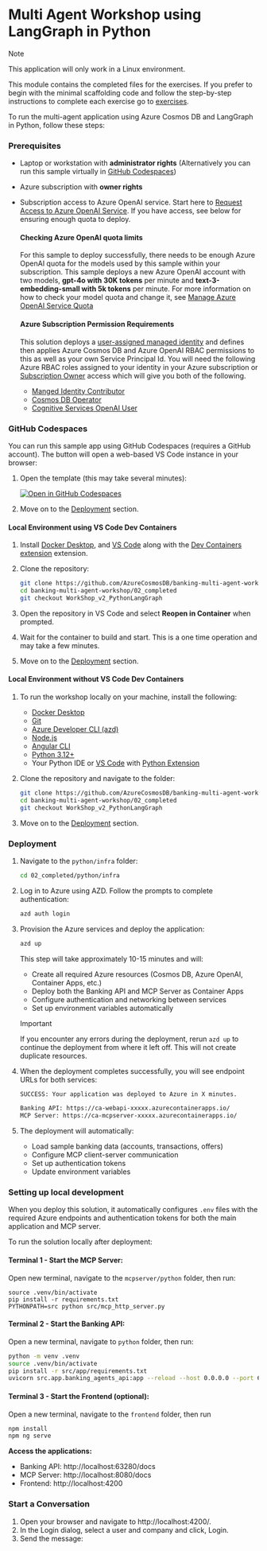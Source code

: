 # Multi Agent Workshop using LangGraph in Python

> [!NOTE]
> This application will only work in a Linux environment.

This module contains the completed files for the exercises. If you prefer to begin with the minimal scaffolding code and follow the step-by-step instructions to complete each exercise go to [exercises](../../01_exercises/README.md).

To run the multi-agent application using Azure Cosmos DB and LangGraph in Python, follow these steps:

### Prerequisites

- Laptop or workstation with **administrator rights** (Alternatively you can run this sample virtually in [GitHub Codespaces](https://github.com/features/codespaces))
- Azure subscription with **owner rights**
- Subscription access to Azure OpenAI service. Start here to [Request Access to Azure OpenAI Service](https://aka.ms/oaiapply). If you have access, see below for ensuring enough quota to deploy.

  #### Checking Azure OpenAI quota limits

  For this sample to deploy successfully, there needs to be enough Azure OpenAI quota for the models used by this sample within your subscription. This sample deploys a new Azure OpenAI account with two models, **gpt-4o with 30K tokens** per minute and **text-3-embedding-small with 5k tokens** per minute. For more information on how to check your model quota and change it, see [Manage Azure OpenAI Service Quota](https://learn.microsoft.com/azure/ai-services/openai/how-to/quota)

  #### Azure Subscription Permission Requirements

  This solution deploys a [user-assigned managed identity](https://learn.microsoft.com/entra/identity/managed-identities-azure-resources/overview) and defines then applies Azure Cosmos DB and Azure OpenAI RBAC permissions to this as well as your own Service Principal Id. You will need the following Azure RBAC roles assigned to your identity in your Azure subscription or [Subscription Owner](https://learn.microsoft.com/azure/role-based-access-control/built-in-roles/privileged#owner) access which will give you both of the following.

  - [Manged Identity Contributor](https://learn.microsoft.com/azure/role-based-access-control/built-in-roles/identity#managed-identity-contributor)
  - [Cosmos DB Operator](https://learn.microsoft.com/azure/role-based-access-control/built-in-roles/databases#cosmos-db-operator)
  - [Cognitive Services OpenAI User](https://learn.microsoft.com/azure/role-based-access-control/built-in-roles/ai-machine-learning#cognitive-services-openai-user)

### GitHub Codespaces

You can run this sample app using GitHub Codespaces (requires a GitHub account). The button will open a web-based VS Code instance in your browser:

1. Open the template (this may take several minutes):

   [![Open in GitHub Codespaces](https://github.com/codespaces/badge.svg)](https://codespaces.new/AzureCosmosDB/banking-multi-agent-workshop/tree/WorkShop_v2_PythonLangGraph?devcontainer_path=.devcontainer/python/devcontainer.json)

2. Move on to the [Deployment](readme.md#deployment) section.

#### Local Environment using VS Code Dev Containers

1. Install [Docker Desktop](https://docs.docker.com/desktop/), and [VS Code](https://code.visualstudio.com/Download) along with the [Dev Containers extension](https://code.visualstudio.com/docs/devcontainers/tutorial#_install-the-extension) extension.

2. Clone the repository:

   ```bash
   git clone https://github.com/AzureCosmosDB/banking-multi-agent-workshop/
   cd banking-multi-agent-workshop/02_completed
   git checkout WorkShop_v2_PythonLangGraph
   ```

3. Open the repository in VS Code and select **Reopen in Container** when prompted.

4. Wait for the container to build and start. This is a one time operation and may take a few minutes.

5. Move on to the [Deployment](readme.md#deployment) section.

#### Local Environment without VS Code Dev Containers

1. To run the workshop locally on your machine, install the following:

   - [Docker Desktop](https://docs.docker.com/desktop/)
   - [Git](https://git-scm.com/downloads)
   - [Azure Developer CLI (azd)](https://aka.ms/install-azd)
   - [Node.js](https://nodejs.org/en/download/)
   - [Angular CLI](https://angular.dev/installation#install-angular-cli)
   - [Python 3.12+](https://www.python.org/downloads/)
   - Your Python IDE or [VS Code](https://code.visualstudio.com/Download) with [Python Extension](https://marketplace.visualstudio.com/items?itemName=ms-python.python)

2. Clone the repository and navigate to the folder:

   ```bash
   git clone https://github.com/AzureCosmosDB/banking-multi-agent-workshop/
   cd banking-multi-agent-workshop/02_completed
   git checkout WorkShop_v2_PythonLangGraph
   ```

3. Move on to the [Deployment](readme.md#deployment) section.

### Deployment

1. Navigate to the `python/infra` folder:

   ```bash
   cd 02_completed/python/infra
   ```

2. Log in to Azure using AZD. Follow the prompts to complete authentication:

   ```bash
   azd auth login
   ```

3. Provision the Azure services and deploy the application:

   ```bash
   azd up
   ```

   This step will take approximately 10-15 minutes and will:
   - Create all required Azure resources (Cosmos DB, Azure OpenAI, Container Apps, etc.)
   - Deploy both the Banking API and MCP Server as Container Apps
   - Configure authentication and networking between services
   - Set up environment variables automatically

   > [!IMPORTANT]
   > If you encounter any errors during the deployment, rerun `azd up` to continue the deployment from where it left off. This will not create duplicate resources.

4. When the deployment completes successfully, you will see endpoint URLs for both services:

   ```bash
   SUCCESS: Your application was deployed to Azure in X minutes.
   
   Banking API: https://ca-webapi-xxxxx.azurecontainerapps.io/
   MCP Server: https://ca-mcpserver-xxxxx.azurecontainerapps.io/
   ```

5. The deployment will automatically:
   - Load sample banking data (accounts, transactions, offers)
   - Configure MCP client-server communication
   - Set up authentication tokens
   - Update environment variables

### Setting up local development

When you deploy this solution, it automatically configures `.env` files with the required Azure endpoints and authentication tokens for both the main application and MCP server.

To run the solution locally after deployment:

#### Terminal 1 - Start the MCP Server:

Open new terminal, navigate to the `mcpserver/python` folder, then run:

```shell
source .venv/bin/activate
pip install -r requirements.txt
PYTHONPATH=src python src/mcp_http_server.py
```

#### Terminal 2 - Start the Banking API:

Open a new terminal, navigate to `python` folder, then run:

```bash
python -m venv .venv
source .venv/bin/activate
pip install -r src/app/requirements.txt
uvicorn src.app.banking_agents_api:app --reload --host 0.0.0.0 --port 63280
```

#### Terminal 3 - Start the Frontend (optional):

Open a new terminal, navigate to the `frontend` folder, then run

```bash
npm install
npm ng serve
```

**Access the applications:**
- Banking API: http://localhost:63280/docs
- MCP Server: http://localhost:8080/docs
- Frontend: http://localhost:4200

### Start a Conversation

1. Open your browser and navigate to http://localhost:4200/.
1. In the Login dialog, select a user and company and click, Login.
1. Send the message: